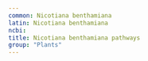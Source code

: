 ```yaml
---
common: Nicotiana benthamiana
latin: Nicotiana benthamiana
ncbi: 
title: Nicotiana benthamiana pathways
group: "Plants"
---
```

